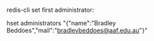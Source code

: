 redis-cli set first administrator:

hset administrators <EPTID> "{\"name\":\"Bradley Beddoes\",\"mail\":\"bradleybeddoes@aaf.edu.au\"}"
